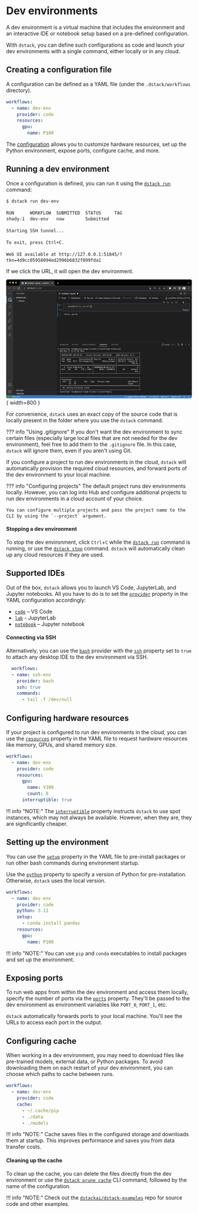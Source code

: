 # Dev environments

A dev environment is a virtual machine that includes the environment and an interactive IDE or notebook setup
based on a pre-defined configuration.

With `dstack`, you can define such configurations as code and launch your dev environments with a single command, 
either locally or in any cloud.

[//]: # (TODO [TASK]: Add a link to the Playground)

## Creating a configuration file

A configuration can be defined as a YAML file (under the `.dstack/workflows` directory).

<div editor-title=".dstack/workflows/dev-env.yaml"> 

```yaml
workflows:
  - name: dev-env
    provider: code
    resources:
      gpu:
        name: P100
```

</div>

The [configuration](../reference/providers/code.md) 
allows you to customize hardware resources, set up the Python environment, expose ports, configure cache, and more.

[//]: # (TODO [MAJOR]: It doesn't allow to conveniently load and save artifacts)

[//]: # (TODO [MEDIUM]: It doesn't explain how to mount deps)

## Running a dev environment

Once a configuration is defined, you can run it using the [`dstack run`](../reference/cli/run.md) command:

<div class="termy">

```shell
$ dstack run dev-env

RUN      WORKFLOW  SUBMITTED  STATUS     TAG
shady-1  dev-env   now        Submitted  
 
Starting SSH tunnel...

To exit, press Ctrl+C.

Web UI available at http://127.0.0.1:51845/?tkn=4d9cc05958094ed2996b6832f899fda1
```

</div>

If we click the URL, it will open the dev environment.

![](../../assets/images/dstack-dev-environments-code.png){ width=800 }

For convenience, `dstack` uses an exact copy of the source code that is locally present in the folder where you use the `dstack` command.

??? info "Using .gitignore"
    If you don't want the dev environment to sync certain files (especially large local files that are not needed
    for the dev environment), feel free to add them to the `.gitignore` file. In this case, `dstack` will ignore them,
    even if you aren't using Git.

If you configure a project to run dev environments in the cloud, `dstack` will automatically provision the
required cloud resources, and forward ports of the dev environment to your local machine.

??? info "Configuring projects"
    The default project runs dev environments locally. However, you can
    log into Hub and configure additional projects to run dev environments in a cloud account of your choice. 

    You can configure multiple projects and pass the project name to the CLI by using the `--project` argument.

[//]: # (TODO [TASK]: Add a link to the Projects guide for more details)

[//]: # (TODO [TASK]: Add links to the CLI reference for the commands and their options)

#### Stopping a dev environment 

To stop the dev environment, click `Ctrl`+`C` while the [`dstack run`](../reference/cli/run.md) command is running,
or use the [`dstack stop`](../reference/cli/stop.md) command. `dstack` will automatically clean up any cloud resources if they are used.

## Supported IDEs

Out of the box, `dstack` allows you to launch VS Code, JupyterLab, and Jupyter notebooks.
All you have to do is to set the [`provider`](../reference/providers/bash.md) property in the YAML configuration accordingly:

- [`code`](../reference/providers/code.md) – VS Code
- [`lab`](../reference/providers/lab.md) - JupyterLab
- [`notebook`](../reference/providers/notebook.md) – Jupyter notebook

[//]: # (TODO [TASK]: Use content tabs to show multiple examples - requires fixing CSS styles)

#### Connecting via SSH

Alternatively, you can use the [`bash`](../reference/providers/bash.md) provider with the 
[`ssh`](../reference/providers/bash.md) property set to `true` to attach any desktop IDE to the dev
environment via SSH.

<div editor-title=".dstack/workflows/ssh-env.yaml"> 

```yaml
  workflows:
  - name: ssh-env
    provider: bash
    ssh: true 
    commands:
      - tail -f /dev/null
```

</div>

[//]: # (TODO [MEDIUM]: Currently, you have to use bash and tail)

[//]: # (TODO [TASK]: Show the output)

[//]: # (TODO [MAJOR]: Currently, it doesn't support PyCharm)

## Configuring hardware resources

If your project is configured to run dev environments in the cloud, you can use the 
[`resources`](../reference/providers/code.md#resources) property in the YAML 
file to request hardware resources like memory, GPUs, and shared memory size. 

<div editor-title=".dstack/workflows/dev-env.yaml"> 

```yaml
workflows:
  - name: dev-env
    provider: code
    resources:
      gpu:
        name: V100
        count: 8
      interruptible: true
```

</div>

!!! info "NOTE:"
    The [`interruptible`](../reference/providers/code.md#resources) property instructs `dstack` to use spot instances, which may not always be available. However, when they
    are, they are significantly cheaper.

[//]: # (TODO [MAJOR]: Currently, it doesn't allow you to specify interruptible behaviour, e.g. "spot or fail" or "spot or on-demand")

## Setting up the environment

You can use the [`setup`](../reference/providers/code.md) property in the YAML file to pre-install packages or run other bash commands during environment
startup.

Use the [`python`](../reference/providers/code.md) property to specify a version of Python for pre-installation. Otherwise, `dstack` uses the local version.

<div editor-title=".dstack/workflows/dev-env.yaml"> 

```yaml
workflows:
  - name: dev-env
    provider: code
    python: 3.11
    setup:
      - conda install pandas
    resources:
      gpu:
        name: P100
```

</div>

!!! info "NOTE:"
    You can use `pip` and `conda` executables to install packages and set up the environment.

[//]: # (TODO [MINOR]: Make sure conda is configured not to ask for confirmation)

[//]: # (TODO [MAJOR]: Currently, packages has to be installed on every run)

[//]: # (TODO [MAJOR]: Currently, there is no way to use your own Docker image)

## Exposing ports

To run web apps from within the dev environment and access them locally, 
specify the number of ports via the [`ports`](../reference/providers/code.md#ports) property. They'll be
passed to the dev environment as environment variables like `PORT_0`, `PORT_1`, etc.

[//]: # (TODO [TASK]: Requires an example, including the YAML and the output)

`dstack` automatically forwards ports to your local machine. You'll see the URLs to access each port in the
output.

[//]: # (TODO [MAJOR]: It's not convenient to use dstack environment variables for ports)
[//]: # (TODO [MEDIUM]: It would be easier if dstack forwarded ports automatically)

[//]: # (TODO [MAJOR]: Currently, it doesn't allow to hot reload changes)

[//]: # (TODO [MAJOR]: Currently, it requires the user to hardcode `--host 0.0.0.0`)

## Configuring cache

When working in a dev environment, you may need to download files like pre-trained models, external data, or Python
packages. To avoid downloading them on each restart of your dev environment, you can choose
which paths to cache between runs. 

<div editor-title=".dstack/workflows/dev-env.yaml"> 

```yaml
workflows:
  - name: dev-env
    provider: code
    cache:
      - ~/.cache/pip
      - ./data
      - ./models
```

</div>

!!! info "NOTE:"
    Cache saves files in the configured storage and downloads them at startup. This improves performance and saves you 
    from data transfer costs. 

#### Cleaning up the cache

To clean up the cache, you can delete the files directly from the dev environment or use the 
[`dstack prune cache`](../reference/cli/prune.md)
CLI command, followed by the name of the configuration.

[//]: # (TODO [MAJOR]: Cache is not the same as persistent storage)

[//]: # (TODO [TASK]: Elaborate on the main benefits of using dstack for dev environments)

!!! info "NOTE:"
    Check out the [`dstackai/dstack-examples`](https://github.com/dstackai/dstack-examples/blob/main/README.md) repo for source code and other examples.